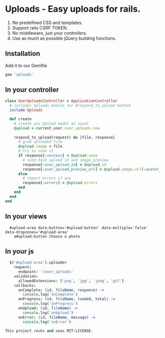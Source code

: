 # Uploads - Easy uploads for rails.

1. No predefined CSS and templates.
2. Support rails CSRF TOKEN.
3. No middleware, just your controllers.
4. Use as much as possible jQuery building functions.

## Installation

Add it to our Gemfile

```ruby
gem 'uploads'
```

## In your controller

```ruby
class UserUploadsController < ApplicationController
  # includes Uploads module for #respond_to_upload method
  include Uploads

  def create
    # create you Upload model as usual
    @upload = current_user.user_uploads.new
    
    respond_to_upload(request) do |file, response|
      # grab uploaded file
      @upload.image = file
      # try to save it
      if response[:success] = @upload.save
        # send back upload id and image preview
        response[:user_upload_id] = @upload.id
        response[:user_upload_preview_url] = @upload.image.url(:avator_editor)
      else
        # report errors if any
        response[:errors] = @upload.errors
      end
    end
  end
end

```

## In your views

```slim
  #upload-area data-button='#upload-button' data-multiple='false' data-dropzones='#upload-area'
    a#upload-button Choose a photo
```

## In your js

```coffeescript
  $('#upload-area').uploader
    request:
      endpoint: '/user_uploads'
    validation:
      allowedExtensions: ['png', 'jpg', 'jpeg', 'gif']
    callbacks:
      onComplete: (id, fileName, response) ->
        console.log('onComplete')
      onProgress: (id, fileName, loaded, total) ->
        console.log('onProgress')
      onUpload: (id, fileName) ->
        console.log('onUpload')
      onError: (id, fileName, message) ->
        console.log('onError')

This project rocks and uses MIT-LICENSE.